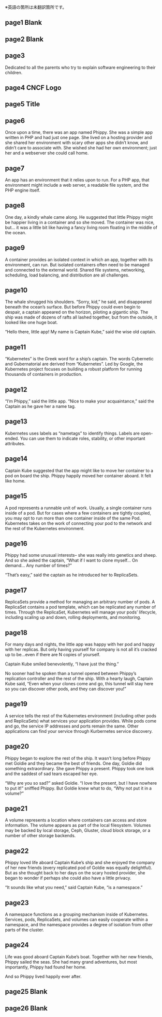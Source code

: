 ※英語の箇所は未翻訳箇所です。

## page1 Blank

## page2 Blank

## page3
Dedicated to all the parents who try to explain software engineering to their children.

## page4 CNCF Logo

## page5 Title

## page6 
Once upon a time, there was an app named Phippy. She was a simple app written in PHP and had just one page. She lived on a hosting provider and she shared her environment with scary other apps she didn’t know, and didn’t care to associate with. She wished she had her own environment; just her and a webserver she could call home. 


## page7
An app has an environment that it relies upon to run. For a PHP app, that environment might include a web server, a readable file system, and the PHP engine itself.

## page8
One day, a kindly whale came along. He suggested that little Phippy might be happier living in a container and so she moved. The container was nice, but… it was a little bit like having a fancy living room floating in the middle of the ocean.

## page9
A container provides an isolated context in which an app, together with its environment, can run. But isolated containers often need to be managed and connected to the external world. Shared file systems, networking, scheduling, load balancing, and distribution are all challenges.

## page10
The whale shrugged his shoulders. “Sorry, kid,” he said, and disappeared beneath the ocean’s surface. But before Phippy could even begin to despair, a captain appeared on the horizon, piloting a gigantic ship. The ship was made of dozens of rafts all lashed together, but from the outside, it looked like one huge boat.

“Hello there, little app! My name is Captain Kube,” said the wise old captain.

## page11
“Kubernetes” is the Greek word for a ship’s captain. The words Cybernetic and Gubernatorial are derived from “Kubernetes”. Led by Google, the Kubernetes project focuses on building a robust platform for running thousands of containers in production.

## page12
“I’m Phippy,” said the little app.
“Nice to make your acquaintance,” said the Captain as he gave her a name tag. 

## page13
Kubernetes uses labels as “nametags” to identify things. Labels are open-ended. You can use them to indicate roles, stability, or other important attributes.

## page14
Captain Kube suggested that the app might like to move her container to a pod on board the ship. Phippy happily moved her container aboard. It felt like home.

## page15
A pod represents a runnable unit of work. Usually, a single container runs inside of a pod. But for cases where a few containers are tightly coupled, you may opt to run more than one container inside of the same Pod. Kubernetes takes on the work of connecting your pod to the network and the rest of the Kubernetes environment.

## page16
Phippy had some unusual interests– she was really into genetics and sheep. And so she asked the captain, “What if I want to clone myself… On demand… Any number of times?”

“That’s easy,” said the captain as he introduced her to ReplicaSets.

## page17
ReplicaSets provide a method for managing an arbitrary number of pods. A ReplicaSet contains a pod template, which can be replicated any number of times. Through the ReplicaSet, Kubernetes will manage your pods’ lifecycle, including scaling up and down, rolling deployments, and monitoring.

## page18
For many days and nights, the little app was happy with her pod and happy with her replicas. But only having yourself for company is not all it’s cracked up to be…even if there are N copies of yourself.

Captain Kube smiled benevolently, “I have just the thing.”

No sooner had he spoken than a tunnel opened between Phippy’s replication controller and the rest of the ship. With a hearty laugh, Captain Kube said, “Even when your clones come and go, this tunnel will stay here so you can discover other pods, and they can discover you!”

## page19
A service tells the rest of the Kubernetes environment (including other pods and ReplicaSets) what services your application provides. While pods come and go, the service IP addresses and ports remain the same. Other applications can find your service through Kurbernetes service discovery.

## page20
Phippy began to explore the rest of the ship. It wasn’t long before Phippy met Goldie and they became the best of friends. One day, Goldie did something extraordinary. She gave Phippy a present. Phippy took one look and the saddest of sad tears escaped her eye.

“Why are you so sad?” asked Goldie.
“I love the present, but I have nowhere to put it!” sniffled Phippy.
But Goldie knew what to do, “Why not put it in a volume?”

## page21
A volume represents a location where containers can access and store information. The volume appears as part of the local filesystem. Volumes may be backed by local storage, Ceph, Gluster, cloud block storage, or a number of other storage backends.

## page22
Phippy loved life aboard Captain Kube’s ship and she enjoyed the company of her new friends (every replicated pod of Goldie was equally delightful). But as she thought back to her days on the scary hosted provider, she began to wonder if perhaps she could also have a little privacy.

“It sounds like what you need,” said Captain Kube, “is a namespace.”

## page23
A namespace functions as a grouping mechanism inside of Kubernetes. Services, pods, ReplicaSets, and volumes can easily cooperate within a namespace, and the namespace provides a degree of isolation from  other parts of the cluster.

## page24
Life was good aboard Captain Kube’s boat. Together with her new friends, Phippy sailed the seas. She had many grand adventures, but most importantly, Phippy had found her home.

And so Phippy lived happily ever after.

## page25 Blank

## page26 Blank




